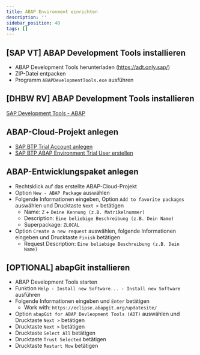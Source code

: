 ```yaml
---
title: ABAP Environment einrichten
description: ''
sidebar_position: 40
tags: []
---
```


## [SAP VT] ABAP Development Tools installieren
- ABAP Development Tools herunterladen (https://adt.only.sap/)
- ZIP-Datei entpacken
- Programm `ABAPDevelopmentTools.exe` ausführen

## [DHBW RV] ABAP Development Tools installieren
[SAP Development Tools - ABAP](https://tools.hana.ondemand.com/#abap)

## ABAP-Cloud-Projekt anlegen
- [SAP BTP Trial Account anlegen](https://developers.sap.com/tutorials/hcp-create-trial-account.html)
- [SAP BTP ABAP Environment Trial User erstellen](https://developers.sap.com/tutorials/abap-environment-trial-onboarding.html)

## ABAP-Entwicklungspaket anlegen
- Rechtsklick auf das erstellte ABAP-Cloud-Projekt
- Option `New - ABAP Package` auswählen
- Folgende Informationen eingeben, Option `Add to favorite packages` auswählen und Drucktaste `Next >` betätigen
    - Name: `Z` + `Deine Kennung (z.B. Matrikelnummer)`
    - Description: `Eine beliebige Beschreibung (z.B. Dein Name)`
    - Superpackage: `ZLOCAL`
- Option `Create a new request` auswählen, folgende Informationen eingeben und Drucktaste `Finish` betätigen
    - Request Description: `Eine beliebige Beschreibung (z.B. Dein Name)`

## [OPTIONAL] abapGit installieren
- ABAP Development Tools starten
- Funktion `Help - Install new Software... - Install new Software` ausführen 
- Folgende Informationen eingeben und `Enter` betätigen
    - Work with: `https://eclipse.abapgit.org/updatesite/`
- Option `abapGit for ABAP Devleopment Tools (ADT)` auswählen und Drucktaste `Next >` betätigen
- Drucktaste `Next >` betätigen
- Drucktaste `Select All` betätigen
- Drucktaste `Trust Selected` betätigen
- Drucktaste `Restart Now` betätigen
